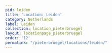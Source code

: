 ```yaml
---
pid: leiden
title: 'Location: Leiden'
category: Netherlands
label: Leiden
collection: location_pieterbruegel
layout: locationpage_pieterbruegel
order: '12'
permalink: "/pieterbruegel/locations/leiden/"
---
```

